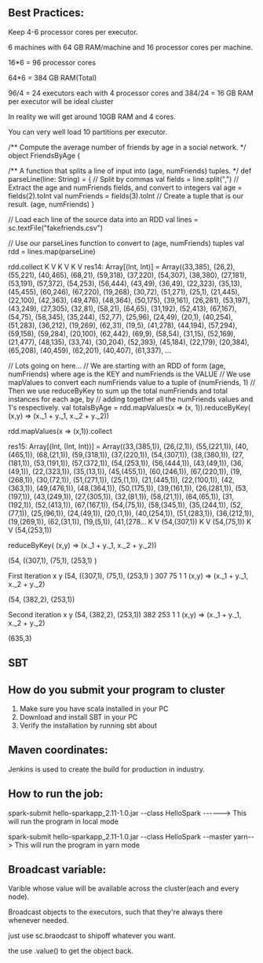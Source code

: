 Best Practices:
------------------
Keep 4-6 processor cores per executor.

6 machines with 64 GB RAM/machine and 16 processor cores per machine.

16*6 = 96 processor cores

64*6 = 384 GB RAM(Total)

96/4 = 24 executors each with 4 processor cores and 384/24 = 16 GB RAM per executor will be ideal cluster

In reality we will get around 10GB RAM and 4 cores.

You can very well load 10 partitions per executor.


/** Compute the average number of friends by age in a social network. */
object FriendsByAge {

/** A function that splits a line of input into (age, numFriends) tuples. */
def parseLine(line: String) = {
// Split by commas
val fields = line.split(",")
// Extract the age and numFriends fields, and convert to integers
val age = fields(2).toInt
val numFriends = fields(3).toInt
// Create a tuple that is our result.
(age, numFriends)
}

// Load each line of the source data into an RDD
val lines = sc.textFile("fakefriends.csv")

// Use our parseLines function to convert to (age, numFriends) tuples
val rdd = lines.map(parseLine)

rdd.collect K V K V K V
res14: Array[(Int, Int)] = Array((33,385), (26,2), (55,221), (40,465), (68,21), (59,318), (37,220), (54,307), (38,380), (27,181), (53,191), (57,372), (54,253), (56,444), (43,49), (36,49), (22,323), (35,13), (45,455), (60,246), (67,220), (19,268), (30,72), (51,271), (25,1), (21,445), (22,100), (42,363), (49,476), (48,364), (50,175), (39,161), (26,281), (53,197), (43,249), (27,305), (32,81), (58,21), (64,65), (31,192), (52,413), (67,167), (54,75), (58,345), (35,244), (52,77), (25,96), (24,49), (20,1), (40,254), (51,283), (36,212), (19,269), (62,31), (19,5), (41,278), (44,194), (57,294), (59,158), (59,284), (20,100), (62,442), (69,9), (58,54), (31,15), (52,169), (21,477), (48,135), (33,74), (30,204), (52,393), (45,184), (22,179), (20,384), (65,208), (40,459), (62,201), (40,407), (61,337), ...


// Lots going on here...
// We are starting with an RDD of form (age, numFriends) where age is the KEY and numFriends is the VALUE
// We use mapValues to convert each numFriends value to a tuple of (numFriends, 1)
// Then we use reduceByKey to sum up the total numFriends and total instances for each age, by
// adding together all the numFriends values and 1's respectively.
val totalsByAge = rdd.mapValues(x => (x, 1)).reduceByKey( (x,y) => (x._1 + y._1, x._2 + y._2))

rdd.mapValues(x => (x,1)).collect

res15: Array[(Int, (Int, Int))] = Array((33,(385,1)), (26,(2,1)), (55,(221,1)), (40,(465,1)), (68,(21,1)), (59,(318,1)), (37,(220,1)), (54,(307,1)), (38,(380,1)), (27,(181,1)), (53,(191,1)), (57,(372,1)), (54,(253,1)), (56,(444,1)), (43,(49,1)), (36,(49,1)), (22,(323,1)), (35,(13,1)), (45,(455,1)), (60,(246,1)), (67,(220,1)), (19,(268,1)), (30,(72,1)), (51,(271,1)), (25,(1,1)), (21,(445,1)), (22,(100,1)), (42,(363,1)), (49,(476,1)), (48,(364,1)), (50,(175,1)), (39,(161,1)), (26,(281,1)), (53,(197,1)), (43,(249,1)), (27,(305,1)), (32,(81,1)), (58,(21,1)), (64,(65,1)), (31,(192,1)), (52,(413,1)), (67,(167,1)), (54,(75,1)), (58,(345,1)), (35,(244,1)), (52,(77,1)), (25,(96,1)), (24,(49,1)), (20,(1,1)), (40,(254,1)), (51,(283,1)), (36,(212,1)), (19,(269,1)), (62,(31,1)), (19,(5,1)), (41,(278...
K V
(54,(307,1))
K V
(54,(75,1))
K V
(54,(253,1))

reduceByKey( (x,y) => (x._1 + y._1, x._2 + y._2))

(54, ((307,1), (75,1), (253,1) )

First Iteration
x y
(54, ((307,1), (75,1), (253,1) )
307 75 1 1
(x,y) => (x._1 + y._1, x._2 + y._2)

(54, (382,2), (253,1))

Second iteration
x y
(54, (382,2), (253,1))
382 253 1 1
(x,y) => (x._1 + y._1, x._2 + y._2)

(635,3)


SBT
------
How do you submit your program to cluster
------------------------------------------
1. Make sure you have scala installed in your PC
2. Download and install SBT in your PC
3. Verify the installation by running sbt about	

Maven coordinates:
-------------------

Jenkins is used to create the build for production in industry.

How to run the job:
-------------------
spark-submit hello-sparkapp_2.11-1.0.jar --class HelloSpark ------> This will run the program in local mode

spark-submit hello-sparkapp_2.11-1.0.jar --class HelloSpark --master yarn--> This will run the program in yarn mode



Broadcast variable:
-----------------------
Varible whose value will be available across the cluster(each and every node).

Broadcast objects to the executors, such that they're always there whenever needed.

just use sc.braodcast to shipoff whatever you want.

the use .value() to get the object back.

